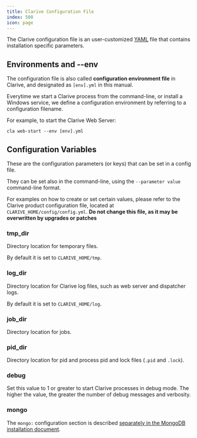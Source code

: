 ```yaml
---
title: Clarive Configuration File
index: 500
icon: page
---
```


The Clarive configuration file is an user-customized [YAML](/concepts/yaml) file that contains installation specific
parameters.

## Environments and --env

The configuration file is also called **configuration environment file** in Clarive, and designated as `[env].yml` in
this manual.

Everytime we start a Clarive process from the command-line, or install a Windows service, we define a configuration
environment by referring to a configuration filename.

For example, to start the Clarive Web Server:

    cla web-start --env [env].yml

## Configuration Variables

These are the configuration parameters (or keys) that can be set in a config file.

They can be set also in the command-line, using the `--parameter value` command-line format.

For examples on how to create or set certain values, please refer to the Clarive product configuration file, located at
`CLARIVE_HOME/config/config.yml`.  **Do not change this file, as it may be overwritten by upgrades or patches**

### tmp_dir

Directory location for temporary files.

By default it is set to `CLARIVE_HOME/tmp`.

### log_dir

Directory location for Clarive log files, such as web server and dispatcher logs.

By default it is set to `CLARIVE_HOME/log`.

### job_dir

Directory location for jobs.

### pid_dir

Directory location for pid and process pid and lock files (`.pid` and `.lock`).

### debug

Set this value to 1 or greater to start Clarive processes in debug mode. The higher the value, the greater the number of
debug messages and verbosity.

### mongo

The `mongo:` configuration section is described [separately in the MongoDB installation document](/setup/mongo).

